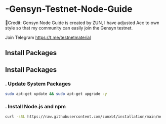 # -Gensyn-Testnet-Node-Guide
🚀Credit: Gensyn Node Guide is created by ZUN, I have adjusted Acc to own style so that my community can easily join the Gensyn testnet.

Join Telegram https://t.me/testnetmaterial

## Install Packages
## Install Packages

### . Update System Packages
```bash
sudo apt-get update && sudo apt-get upgrade -y
```

### . Install Node.js and npm
```bash
curl -sSL https://raw.githubusercontent.com/zunxbt/installation/main/node.sh | bash
```
